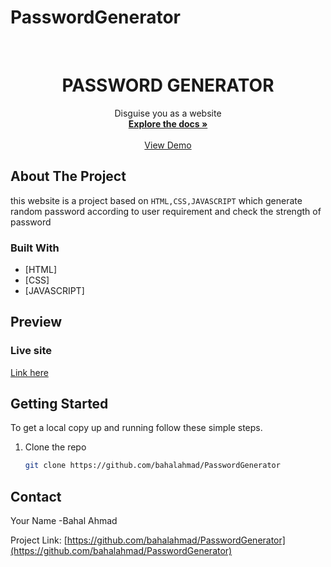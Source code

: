 # PasswordGenerator
<!-- PROJECT LOGO -->
<br />
<p align="center">

  <h1 align="center">PASSWORD GENERATOR   </h1>

  <p align="center">
    Disguise you as a website
    <br />
    <a href="https://github.com/bahalahmad/PasswordGenerator"><strong>Explore the docs »</strong></a>
    <br />
    <br />
    <a href="https://bahalahmad.github.io/PasswordGenerator/">View Demo</a>
    
    
  </p>
</p>




<!-- ABOUT THE PROJECT -->
## About The Project

this website is a project based on `HTML,CSS,JAVASCRIPT` which generate random password according to user requirement and check the strength of password


### Built With

* [HTML] <img src="images/stack/CSS.png" alt="" />
* [CSS]<img src="images/stack/Javascript.svg" alt="" />
* [JAVASCRIPT]<img src="images/stack/HTML.png" alt="" />
  
  


## Preview

### Live site

  [Link here](https://bahalahmad.github.io/PasswordGenerator/)

<!-- GETTING STARTED -->
## Getting Started

To get a local copy up and running follow these simple steps.
1. Clone the repo
   ```sh
   git clone https://github.com/bahalahmad/PasswordGenerator
   ```


<!-- CONTACT -->
## Contact

Your Name -Bahal Ahmad

Project Link: [https://github.com/bahalahmad/PasswordGenerator](https://github.com/bahalahmad/PasswordGenerator)
